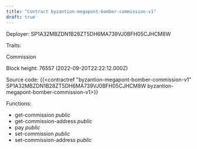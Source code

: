 ```yaml
---
title: "Contract byzantion-megapont-bomber-commission-v1"
draft: true
---
```

Deployer: SP1A32MBZDN1B28ZT5DH6MA739VJ0BFH05CJHCM8W

Traits:
 
Commission


Block height: 76557 (2022-09-20T22:22:12.000Z)

Source code: {{<contractref "byzantion-megapont-bomber-commission-v1" SP1A32MBZDN1B28ZT5DH6MA739VJ0BFH05CJHCM8W byzantion-megapont-bomber-commission-v1>}}

Functions:

* get-commission _public_
* get-commission-address _public_
* pay _public_
* set-commission _public_
* set-commission-address _public_
